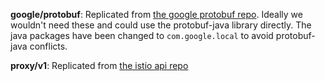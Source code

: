**google/protobuf**: Replicated from 
[the google protobuf repo](https://github.com/google/protobuf/tree/2f4489a3e504e0a4aaffee69b551c6acc9e08374/src/google/protobuf).
Ideally we wouldn't need these and could use the protobuf-java library directly. The java packages have been changed to
 `com.google.local` to avoid protobuf-java conflicts.

**proxy/v1**: Replicated from [the istio api repo](https://github.com/istio/api/tree/master/proxy)
